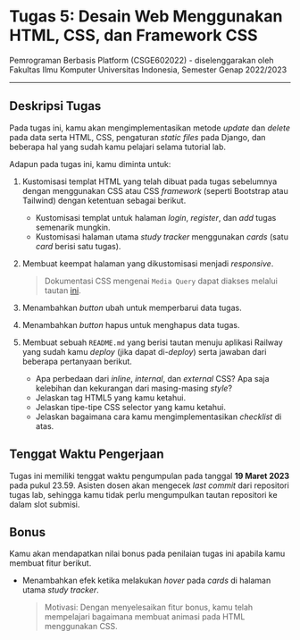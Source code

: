 # Tugas 5: Desain Web Menggunakan HTML, CSS, dan Framework CSS

Pemrograman Berbasis Platform (CSGE602022) - diselenggarakan oleh Fakultas Ilmu Komputer Universitas Indonesia, Semester Genap 2022/2023

---

## Deskripsi Tugas

Pada tugas ini, kamu akan mengimplementasikan metode *update* dan *delete* pada data serta HTML, CSS, pengaturan *static files* pada Django, dan beberapa hal yang sudah kamu pelajari selama tutorial lab.

Adapun pada tugas ini, kamu diminta untuk:

1. Kustomisasi templat HTML yang telah dibuat pada tugas sebelumnya dengan menggunakan CSS atau CSS *framework* (seperti Bootstrap atau Tailwind) dengan ketentuan sebagai berikut.

   - Kustomisasi templat untuk halaman *login*, *register*, dan *add* tugas semenarik mungkin.
   - Kustomisasi halaman utama *study tracker* menggunakan *cards* (satu *card* berisi satu tugas).

2. Membuat keempat halaman yang dikustomisasi menjadi *responsive*.

   > Dokumentasi CSS mengenai `Media Query` dapat diakses melalui tautan [ini](https://developer.mozilla.org/en-US/docs/Web/CSS/Media*Queries/Using*media*queries).

3. Menambahkan *button* ubah untuk memperbarui data tugas.

4. Menambahkan *button* hapus untuk menghapus data tugas.

5. Membuat sebuah `README.md` yang berisi tautan menuju aplikasi Railway yang sudah kamu *deploy* (jika dapat di-*deploy*) serta jawaban dari beberapa pertanyaan berikut.

   - Apa perbedaan dari *inline*, *internal*, dan *external* CSS? Apa saja kelebihan dan kekurangan dari masing-masing *style*?
   - Jelaskan tag HTML5 yang kamu ketahui.
   - Jelaskan tipe-tipe CSS selector yang kamu ketahui.
   - Jelaskan bagaimana cara kamu mengimplementasikan *checklist* di atas.

## Tenggat Waktu Pengerjaan

Tugas ini memiliki tenggat waktu pengumpulan pada tanggal **19 Maret 2023** pada pukul 23.59. Asisten dosen akan mengecek *last commit* dari repositori tugas lab, sehingga kamu tidak perlu mengumpulkan tautan repositori ke dalam slot submisi.

## Bonus

Kamu akan mendapatkan nilai bonus pada penilaian tugas ini apabila kamu membuat fitur berikut.

- Menambahkan efek ketika melakukan *hover* pada *cards* di halaman utama *study tracker*.

   > Motivasi: Dengan menyelesaikan fitur bonus, kamu telah mempelajari bagaimana membuat animasi pada HTML menggunakan CSS.
